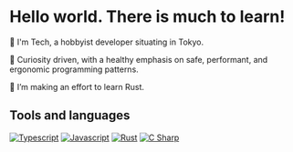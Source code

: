 # Hello world. There is much to learn! 

🌊 I'm Tech, a hobbyist developer situating in Tokyo.

🔭 Curiosity driven, with a healthy emphasis on safe, performant, and ergonomic programming patterns.   

🌱 I’m making an effort to learn Rust. 

## Tools and languages

[![Typescript](https://img.shields.io/badge/-Typescript-3178c6?style=flat-square&logo=typescript&logoColor=white)](https://www.typescriptlang.org/)
[![Javascript](https://img.shields.io/badge/-Javascript-F7DF1E?style=flat-square&logo=javascript&logoColor=white)](https://www.oracle.com/java/)
[![Rust](https://img.shields.io/badge/-Rust-111111?style=flat-square&logo=rust&logoColor=white)](https://www.rust-lang.org/)
[![C Sharp](https://img.shields.io/badge/-C%20Sharp-7014e8?style=flat-square&logo=c-sharp)](https://dotnet.microsoft.com/en-us/languages/csharp)

